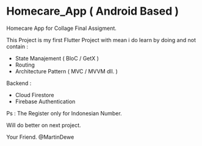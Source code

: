 # Homecare_App ( Android Based )

Homecare App for Collage Final Assigment.

This Project is my first Flutter Project with mean i do learn by doing and not contain :
- State Manajement ( BloC / GetX )
- Routing
- Architecture Pattern ( MVC / MVVM dll. )

Backend :
- Cloud Firestore
- Firebase Authentication

Ps : The Register only for Indonesian Number.

Will do better on next project.

Your Friend.
@MartinDewe
